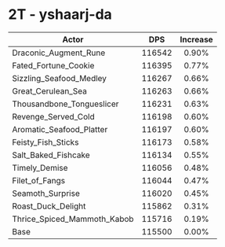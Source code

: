 # 2T - yshaarj-da
| Actor | DPS | Increase |
|---|:---:|:---:|
|Draconic_Augment_Rune|116542|0.90%|
|Fated_Fortune_Cookie|116395|0.77%|
|Sizzling_Seafood_Medley|116267|0.66%|
|Great_Cerulean_Sea|116263|0.66%|
|Thousandbone_Tongueslicer|116231|0.63%|
|Revenge_Served_Cold|116198|0.60%|
|Aromatic_Seafood_Platter|116197|0.60%|
|Feisty_Fish_Sticks|116173|0.58%|
|Salt_Baked_Fishcake|116134|0.55%|
|Timely_Demise|116056|0.48%|
|Filet_of_Fangs|116044|0.47%|
|Seamoth_Surprise|116020|0.45%|
|Roast_Duck_Delight|115862|0.31%|
|Thrice_Spiced_Mammoth_Kabob|115716|0.19%|
|Base|115500|0.00%|
